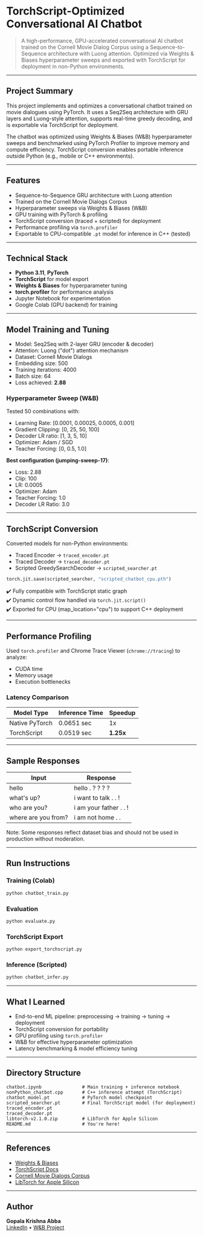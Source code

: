# TorchScript-Optimized Conversational AI Chatbot

> A high-performance, GPU-accelerated conversational AI chatbot trained on the Cornell Movie Dialog Corpus using a Sequence-to-Sequence architecture with Luong attention. Optimized via Weights & Biases hyperparameter sweeps and exported with TorchScript for deployment in non-Python environments.

---

## Project Summary

This project implements and optimizes a conversational chatbot trained on movie dialogues using PyTorch. It uses a Seq2Seq architecture with GRU layers and Luong-style attention, supports real-time greedy decoding, and is exportable via TorchScript for deployment.

The chatbot was optimized using Weights & Biases (W&B) hyperparameter sweeps and benchmarked using PyTorch Profiler to improve memory and compute efficiency. TorchScript conversion enables portable inference outside Python (e.g., mobile or C++ environments).

---

## Features

- Sequence-to-Sequence GRU architecture with Luong attention
- Trained on the Cornell Movie Dialogs Corpus
- Hyperparameter sweeps via Weights & Biases (W&B)
- GPU training with PyTorch & profiling
- TorchScript conversion (traced + scripted) for deployment
- Performance profiling via `torch.profiler`
- Exportable to CPU-compatible `.pt` model for inference in C++ (tested)

---

## Technical Stack

- **Python 3.11**, **PyTorch**
- **TorchScript** for model export
- **Weights & Biases** for hyperparameter tuning
- **torch.profiler** for performance analysis
- Jupyter Notebook for experimentation
- Google Colab (GPU backend) for training

---

## Model Training and Tuning

- Model: Seq2Seq with 2-layer GRU (encoder & decoder)
- Attention: Luong ("dot") attention mechanism
- Dataset: Cornell Movie Dialogs
- Embedding size: 500  
- Training iterations: 4000  
- Batch size: 64  
- Loss achieved: **2.88**

### Hyperparameter Sweep (W&B)

Tested 50 combinations with:
- Learning Rate: [0.0001, 0.00025, 0.0005, 0.001]
- Gradient Clipping: [0, 25, 50, 100]
- Decoder LR ratio: [1, 3, 5, 10]
- Optimizer: Adam / SGD
- Teacher Forcing: [0, 0.5, 1.0]

**Best configuration (jumping-sweep-17)**:
- Loss: 2.88  
- Clip: 100  
- LR: 0.0005  
- Optimizer: Adam  
- Teacher Forcing: 1.0  
- Decoder LR Ratio: 3.0

---

## TorchScript Conversion

Converted models for non-Python environments:
- Traced Encoder → `traced_encoder.pt`
- Traced Decoder → `traced_decoder.pt`
- Scripted GreedySearchDecoder → `scripted_searcher.pt`

```python
torch.jit.save(scripted_searcher, "scripted_chatbot_cpu.pth")
```

✔️ Fully compatible with TorchScript static graph  
✔️ Dynamic control flow handled via `torch.jit.script()`  
✔️ Exported for CPU (map_location="cpu") to support C++ deployment

---

## Performance Profiling

Used `torch.profiler` and Chrome Trace Viewer (`chrome://tracing`) to analyze:
- CUDA time
- Memory usage
- Execution bottlenecks

### Latency Comparison

| Model Type       | Inference Time | Speedup |
|------------------|----------------|---------|
| Native PyTorch   | 0.0651 sec     | 1x      |
| TorchScript      | 0.0519 sec     | **1.25x** |

---

## Sample Responses

| Input             | Response                    |
|------------------|-----------------------------|
| hello            | hello . ? ? ? ?             |
| what's up?       | i want to talk . . !        |
| who are you?     | i am your father . . !      |
| where are you from? | i am not home . .        |

Note: Some responses reflect dataset bias and should not be used in production without moderation.

---

## Run Instructions

### Training (Colab)

```bash
python chatbot_train.py
```

### Evaluation

```bash
python evaluate.py
```

### TorchScript Export

```bash
python export_torchscript.py
```

### Inference (Scripted)

```bash
python chatbot_infer.py
```

---

## What I Learned

- End-to-end ML pipeline: preprocessing → training → tuning → deployment  
- TorchScript conversion for portability  
- GPU profiling using `torch.profiler`  
- W&B for effective hyperparameter optimization  
- Latency benchmarking & model efficiency tuning

---

## Directory Structure

```
chatbot.ipynb               # Main training + inference notebook
nonPython_chatbot.cpp       # C++ inference attempt (TorchScript)
chatbot_model.pt            # PyTorch model checkpoint
scripted_searcher.pt        # Final TorchScript model (for deployment)
traced_encoder.pt
traced_decoder.pt
libtorch-v2.1.0.zip         # LibTorch for Apple Silicon
README.md                   # You're here!
```

---

## References

- [Weights & Biases](https://wandb.ai/)
- [TorchScript Docs](https://pytorch.org/docs/stable/jit.html)
- [Cornell Movie Dialogs Corpus](https://www.cs.cornell.edu/~cristian/Cornell_Movie-Dialogs_Corpus.html)
- [LibTorch for Apple Silicon](https://github.com/mlverse/libtorch-mac-m1)

---

## Author

**Gopala Krishna Abba**  
[LinkedIn](https://linkedin.com/igopalakrishna) • [W&B Project](https://wandb.ai/ga2664-new-york-university/chatbot/sweeps/iwgnqx8h?nw=nwuserga2664)
